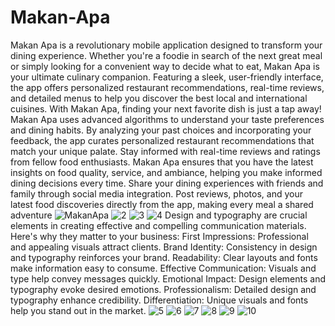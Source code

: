 # Makan-Apa
Makan Apa is a revolutionary mobile application designed to transform your dining experience. Whether you're a foodie in search of the next great meal or simply looking for a convenient way to decide what to eat, Makan Apa is your ultimate culinary companion. Featuring a sleek, user-friendly interface, the app offers personalized restaurant recommendations, real-time reviews, and detailed menus to help you discover the best local and international cuisines. With Makan Apa, finding your next favorite dish is just a tap away!
Makan Apa uses advanced algorithms to understand your taste preferences and dining habits. By analyzing your past choices and incorporating your feedback, the app curates personalized restaurant recommendations that match your unique palate.
Stay informed with real-time reviews and ratings from fellow food enthusiasts. Makan Apa ensures that you have the latest insights on food quality, service, and ambiance, helping you make informed dining decisions every time.
Share your dining experiences with friends and family through social media integration. Post reviews, photos, and your latest food discoveries directly from the app, making every meal a shared adventure
![MakanApa](https://github.com/squarenex/Makan-Apa/assets/171150645/601db01d-0d67-4a03-9d8a-b9ac0e81c856)
![2](https://github.com/squarenex/Makan-Apa/assets/171150645/d51ab330-8505-4891-b81e-92f24e80f750)
![3](https://github.com/squarenex/Makan-Apa/assets/171150645/9bb9e666-f375-4f2c-8037-c1e6a07284d5)
![4](https://github.com/squarenex/Makan-Apa/assets/171150645/a1787c13-edc9-4de4-b012-947ac772795f)
Design and typography are crucial elements in creating effective and compelling communication materials. Here's why they matter to your business:
First Impressions: Professional and appealing visuals attract clients.
Brand Identity: Consistency in design and typography reinforces your brand.
Readability: Clear layouts and fonts make information easy to consume.
Effective Communication: Visuals and type help convey messages quickly.
Emotional Impact: Design elements and typography evoke desired emotions.
Professionalism: Detailed design and typography enhance credibility.
Differentiation: Unique visuals and fonts help you stand out in the market.
![5](https://github.com/squarenex/Makan-Apa/assets/171150645/35341381-ea45-478d-841a-48ee6793c444)
![6](https://github.com/squarenex/Makan-Apa/assets/171150645/843f4730-7786-48e8-ba2c-9e46c63208d4)
![7](https://github.com/squarenex/Makan-Apa/assets/171150645/8e9e3ee5-b3b2-4c9b-a73a-d3d8aff5cd5b)
![8](https://github.com/squarenex/Makan-Apa/assets/171150645/ef5b61cb-118d-42ce-96df-5c156705c99a)
![9](https://github.com/squarenex/Makan-Apa/assets/171150645/ca01022b-56a3-4902-abf0-83d965cc3b97)
![10](https://github.com/squarenex/Makan-Apa/assets/171150645/aea0bc5b-d4e9-4618-8457-f633cf3b436f)
